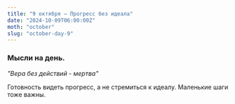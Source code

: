 ```yaml
---
title: "9 октября – Прогресс без идеала"
date: "2024-10-09T06:00:00Z"
moth: "october"
slug: "october-day-9"
---
```


### Мысли на день. 
_"Вера без действий - мертва"_

Готовность видеть прогресс, а не стремиться к идеалу. Маленькие шаги тоже важны.
